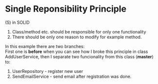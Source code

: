 # Single Reponsibility Principle
(S) in SOLID

1. Class/method etc. should be responsible for only one functionality
2. There should be only one reason to modify for example method.

In this example there are two branches: </br>
First one is <b>before</b> when you can see how I broke this principle in class AddUserService, then I separate two funcionality from this class (<b>master</b>) to: <br>
1. UserRepository - register new user
2. SendEmailService - send email after registration was done.

